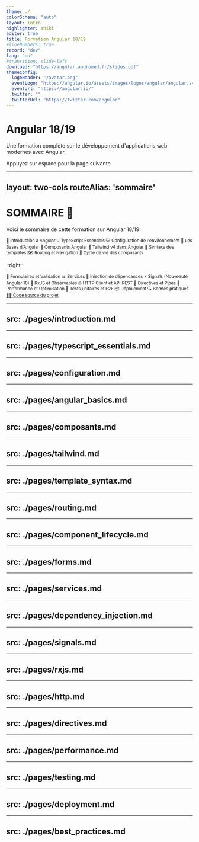 ```yaml
---
theme: ./
colorSchema: "auto"
layout: intro
highlighter: shiki
editor: true
title: Formation Angular 18/19
#lineNumbers: true
record: "dev"
lang: "en"
#transition: slide-left
download: "https://angular.andromed.fr/slides.pdf"
themeConfig:
  logoHeader: "/avatar.png"
  eventLogo: "https://angular.io/assets/images/logos/angular/angular.svg"
  eventUrl: "https://angular.io/"
  twitter: ""
  twitterUrl: "https://twitter.com/angular"
---
```


# Angular 18/19

Une formation complète sur le développement d'applications web modernes avec Angular.

<div class="pt-12">
  <span @click="next" class="px-2 p-1 rounded cursor-pointer hover:bg-white hover:bg-opacity-10">
    Appuyez sur espace pour la page suivante <carbon:arrow-right class="inline"/>
  </span>
</div>

---
layout: two-cols
routeAlias: 'sommaire'
---

<a name="SOMMAIRE" id="sommaire"></a>

# SOMMAIRE 📜

Voici le sommaire de cette formation sur Angular 18/19:

<small>

<div class="flex flex-col gap-2">
<Link to="introduction-angular">🚀 Introduction à Angular</Link>
<Link to="typescript-essentials">💡 TypeScript Essentiels</Link>
<Link to="configuration-environnement">💻 Configuration de l'environnement</Link>
<Link to="angular-basics">🎯 Les Bases d'Angular</Link>
<Link to="composants-angular">🔧 Composants Angular</Link>
<Link to="tailwind-setup">🎨 Tailwind v4 dans Angular</Link>
<Link to="template-syntax">📝 Syntaxe des templates</Link>
<Link to="routing-navigation">🗺️ Routing et Navigation</Link>
<Link to="component-lifecycle">🔄 Cycle de vie des composants</Link>
</div>

</small>

::right::

<small>

<div class="flex flex-col gap-2">
<Link to="forms-validation">📝 Formulaires et Validation</Link>
<Link to="services-dependency-injection">📊 Services</Link>
<Link to="dependency-injection">💉 Injection de dépendances</Link>
<Link to="signals">⚡ Signals (Nouveauté Angular 18)</Link>
<Link to="rxjs-observables">🔄 RxJS et Observables</Link>
<Link to="http-client">🌐 HTTP Client et API REST</Link>
<Link to="directives-pipes">📱 Directives et Pipes</Link>
<Link to="performance">🚀 Performance et Optimisation</Link>
<Link to="testing">🧪 Tests unitaires et E2E</Link>
<Link to="deployment">📦 Déploiement</Link>
<Link to="best-practices">🔍 Bonnes pratiques</Link>
<a href="https://github.com/JSurquin/angular-19-mini-blog" target="_blank">🧑‍💻 Code source du projet</a>
</div>

</small>

---
src: ./pages/introduction.md
---

---
src: ./pages/typescript_essentials.md
---

---
src: ./pages/configuration.md
---

---
src: ./pages/angular_basics.md
---

---
src: ./pages/composants.md
---

---
src: ./pages/tailwind.md
---

---
src: ./pages/template_syntax.md
---

---
src: ./pages/routing.md
---

---
src: ./pages/component_lifecycle.md
---

---
src: ./pages/forms.md
---

---
src: ./pages/services.md
---

---
src: ./pages/dependency_injection.md
---

---
src: ./pages/signals.md
---

---
src: ./pages/rxjs.md
---

---
src: ./pages/http.md
---

---
src: ./pages/directives.md
---

---
src: ./pages/performance.md
---

---
src: ./pages/testing.md
---

---
src: ./pages/deployment.md
---

---
src: ./pages/best_practices.md
---
